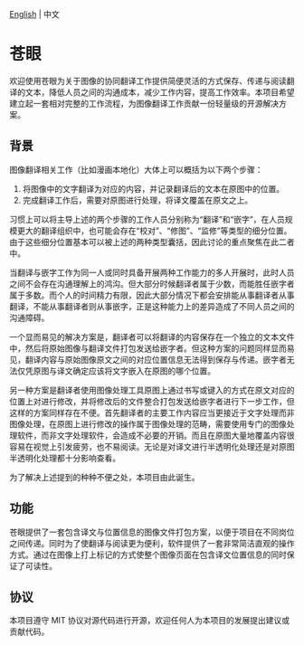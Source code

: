 [English](README.md) | 中文

# 苍眼

欢迎使用苍眼为关于图像的协同翻译工作提供简便灵活的方式保存、传递与阅读翻译的文本，降低人员之间的沟通成本，减少工作内容，提高工作效率。本项目希望建立起一套相对完整的工作流程，为图像翻译工作贡献一份轻量级的开源解决方案。

## 背景

图像翻译相关工作（比如漫画本地化）大体上可以概括为以下两个步骤：

1. 将图像中的文字翻译为对应的内容，并记录翻译后的文本在原图中的位置。
2. 完成翻译工作后，需要对原图进行处理，将译文覆盖在原文之上。

习惯上可以将主导上述的两个步骤的工作人员分别称为“翻译”和“嵌字”，在人员规模更大的翻译组织中，也可能会存在“校对”、“修图”、“监修”等类型的细分位置。由于这些细分位置基本可以被上述的两种类型囊括，因此讨论的重点聚焦在此二者中。

当翻译与嵌字工作为同一人或同时具备开展两种工作能力的多人开展时，此时人员之间不会存在沟通理解上的鸿沟。但大部分时候翻译者属于少数，而能胜任嵌字者属于多数。而个人的时间精力有限，因此大部分情况下都会安排能从事翻译者从事翻译，不能从事翻译者则从事嵌字，正是这种能力上的差异造成了不同人员之间的沟通障碍。

一个显而易见的解决方案是，翻译者可以将翻译的内容保存在一个独立的文本文件中，然后将原始图像与翻译文件打包发送给嵌字者。但这种方案的问题同样显而易见，翻译内容与原始图像原文之间的对应位置信息无法得到保存与传递。嵌字者无法仅凭原图与译文确定应该将文字嵌入在原图的哪个位置。

另一种方案是翻译者使用图像处理工具原图上通过书写或键入的方式在原文对应的位置上对进行修改，并将修改后的文件整合打包发送给嵌字者进行下一步工作，但这样的方案同样存在不便。首先翻译者的主要工作内容应当更接近于文字处理而非图像处理，在原图上进行修改的操作属于图像处理的范畴，需要使用专门的图像处理软件，而非文字处理软件，会造成不必要的开销。而且在原图大量地覆盖内容很容易在视觉上引发疲劳，也不易阅读。无论是对译文进行半透明化处理还是对原图半透明化处理都十分影响查看。

为了解决上述提到的种种不便之处，本项目由此诞生。

## 功能

苍眼提供了一套包含译文与位置信息的图像文件打包方案，以便于项目在不同岗位之间传递。同时为了使翻译与阅读更为便利，软件提供了一套非常简洁直观的操作方式。通过在图像上打上标记的方式使整个图像页面在包含译文位置信息的同时保证了可读性。

## 协议

本项目遵守 MIT 协议对源代码进行开源，欢迎任何人为本项目的发展提出建议或贡献代码。